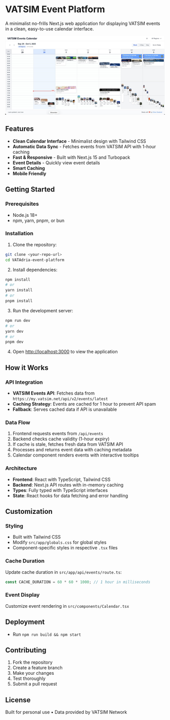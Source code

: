# VATSIM Event Platform

A minimalist no-frills Next.js web application for displaying VATSIM events in a clean, easy-to-use calendar interface.

![Screenshot of the webapp.](https://github.com/oliver-nederal/vatsim-event-calendar/blob/main/apppreview.jpg?raw=true)

## Features

- **Clean Calendar Interface** - Minimalist design with Tailwind CSS
- **Automatic Data Sync** - Fetches events from VATSIM API with 1-hour caching
- **Fast & Responsive** - Built with Next.js 15 and Turbopack
- **Event Details** - Quickly view event details
- **Smart Caching**
- **Mobile Friendly**

## Getting Started

### Prerequisites

- Node.js 18+
- npm, yarn, pnpm, or bun

### Installation

1. Clone the repository:

```bash
git clone <your-repo-url>
cd VATAdria-event-platform
```

2. Install dependencies:

```bash
npm install
# or
yarn install
# or
pnpm install
```

3. Run the development server:

```bash
npm run dev
# or
yarn dev
# or
pnpm dev
```

4. Open [http://localhost:3000](http://localhost:3000) to view the application

## How it Works

### API Integration

- **VATSIM Events API**: Fetches data from `https://my.vatsim.net/api/v2/events/latest`
- **Caching Strategy**: Events are cached for 1 hour to prevent API spam
- **Fallback**: Serves cached data if API is unavailable

### Data Flow

1. Frontend requests events from `/api/events`
2. Backend checks cache validity (1-hour expiry)
3. If cache is stale, fetches fresh data from VATSIM API
4. Processes and returns event data with caching metadata
5. Calendar component renders events with interactive tooltips

### Architecture

- **Frontend**: React with TypeScript, Tailwind CSS
- **Backend**: Next.js API routes with in-memory caching
- **Types**: Fully typed with TypeScript interfaces
- **State**: React hooks for data fetching and error handling

## Customization

### Styling

- Built with Tailwind CSS
- Modify `src/app/globals.css` for global styles
- Component-specific styles in respective `.tsx` files

### Cache Duration

Update cache duration in `src/app/api/events/route.ts`:

```typescript
const CACHE_DURATION = 60 * 60 * 1000; // 1 hour in milliseconds
```

### Event Display

Customize event rendering in `src/components/Calendar.tsx`

## Deployment

- Run `npm run build && npm start`

## Contributing

1. Fork the repository
2. Create a feature branch
3. Make your changes
4. Test thoroughly
5. Submit a pull request

## License

Built for personal use • Data provided by VATSIM Network
